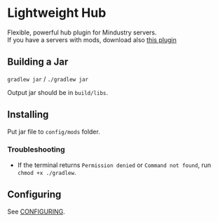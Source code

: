 # Lightweight Hub

Flexible, powerful hub plugin for Mindustry servers. <br>
If you have a servers with mods, download also [this plugin](https://github.com/MindustryInside/TheInspection)

## Building a Jar

`gradlew jar` / `./gradlew jar`

Output jar should be in `build/libs`.

## Installing

Put jar file to `config/mods` folder.

### Troubleshooting

* If the terminal returns `Permission denied` or `Command not found`, run `chmod +x ./gradlew`.

## Configuring

See [CONFIGURING](CONFIGURING.md).
